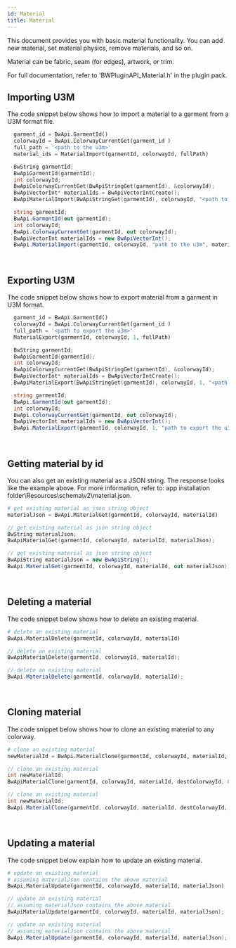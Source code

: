 ```yaml
---
id: Material
title: Material
---
```


This document provides you with basic material functionality. You can add new material, set material physics, remove materials, and so on. <br/>

Material can be fabric, seam (for edges), artwork, or trim.

For full documentation, refer to 'BWPluginAPI_Material.h' in the plugin pack.

## Importing U3M
The code snippet below shows how to import a material to a garment from a U3M format file. <br/>
<!--DOCUSAURUS_CODE_TABS-->
<!--Python-->

```  python
  garment_id = BwApi.GarmentId()
  colorwayId = BwApi.ColorwayCurrentGet(garment_id )
  full_path = '<path to the u3m>'
  material_ids = MaterialImport(garmentId, colorwayId, fullPath)
```
<!--C++-->

```  cpp
  BwString garmentId;
  BwApiGarmentId(garmentId);
  int colorwayId;
  BwApiColorwayCurrentGet(BwApiStringGet(garmentId), &colorwayId);
  BwApiVectorInt* materialIds = BwApiVectorIntCreate();
  BwApiMaterialImport(BwApiStringGet(garmentId), colorwayId, "<path to the u3m>", materialIds);
```
<!--C#-->

```  csharp
  string garmentId;
  BwApi.GarmentId(out garmentId);
  int colorwayId;
  BwApi.ColorwayCurrentGet(garmentId, out colorwayId);
  BwApiVectorInt materialIds = new BwApiVectorInt();
  BwApi.MaterialImport(garmentId, colorwayId, "path to the u3m", materialIds);
```
<!--END_DOCUSAURUS_CODE_TABS-->
<br/>

## Exporting U3M
The code snippet below shows how to export material from a garment in U3M format. <br/>
<!--DOCUSAURUS_CODE_TABS-->
<!--Python-->

```  python
  garment_id = BwApi.GarmentId()
  colorwayId = BwApi.ColorwayCurrentGet(garment_id )
  full_path = '<path to export the u3m>'
  MaterialExport(garmentId, colorwayId, 1, fullPath)
```
<!--C++-->

```  cpp
  BwString garmentId;
  BwApiGarmentId(garmentId);
  int colorwayId;
  BwApiColorwayCurrentGet(BwApiStringGet(garmentId), &colorwayId);
  BwApiVectorInt* materialIds = BwApiVectorIntCreate();
  BwApiMaterialExport(BwApiStringGet(garmentId), colorwayId, 1, "<path to export the u3m>")
```
<!--C#-->

```csharp
  string garmentId;
  BwApi.GarmentId(out garmentId);
  int colorwayId;
  BwApi.ColorwayCurrentGet(garmentId, out colorwayId);
  BwApiVectorInt materialIds = new BwApiVectorInt();
  BwApi.MaterialExport(garmentId, colorwayId, 1, "path to export the u3m")
```
<!--END_DOCUSAURUS_CODE_TABS-->
<br/>

## Getting material by id
You can also get an existing material as a JSON string. The response looks like the example above. For more information, refer to: app installation folder\Resources\schema\v2\material.json.
<!--DOCUSAURUS_CODE_TABS-->
<!--Python-->

```python
# get existing material as json string object
materialJson = BwApi.MaterialGet(garmentId, colorwayId, materialId)
```
<!--C++-->

```cpp
// get existing material as json string object
BwString materialJson;
BwApiMaterialGet(garmentId, colorwayId, materialId, materialJson);
```
<!--C#-->

```csharp
// get existing material as json string object
BwApiString materialJson = new BwApiString();
BwApi.MaterialGet(garmentId, colorwayId, materialId, out materialJson);
```
<!--END_DOCUSAURUS_CODE_TABS-->

<br/>

## Deleting a material
The code snippet below shows how to delete an existing material. <br/>
<!--DOCUSAURUS_CODE_TABS-->
<!--Python-->

```python
# delete an existing material
BwApi.MaterialDelete(garmentId, colorwayId, materialId)
```
<!--C++-->

```cpp
// delete an existing material
BwApiMaterialDelete(garmentId, colorwayId, materialId);
```
<!--C#-->

```csharp
// delete an existing material
BwApi.MaterialDelete(garmentId, colorwayId, materialId);
```
<!--END_DOCUSAURUS_CODE_TABS-->

<br/>

## Cloning material
The code snippet below shows how to clone an existing material to any colorway. <br/>
<!--DOCUSAURUS_CODE_TABS-->
<!--Python-->

```python
# clone an existing material
newMaterialId = BwApi.MaterialClone(garmentId, colorwayId, materialId, destColorwayId)
```
<!--C++-->

```cpp
// clone an existing material
int newMaterialId;
BwApiMaterialClone(garmentId, colorwayId, materialId, destColorwayId, &newMaterialId);
```
<!--C#-->

```csharp
// clone an existing material
int newMaterialId;
BwApi.MaterialClone(garmentId, colorwayId, materialId, destColorwayId, out newMaterialId);
```
<!--END_DOCUSAURUS_CODE_TABS-->
<br/>

## Updating a material
The code snippet below explain how to update an existing material. <br/>
<!--DOCUSAURUS_CODE_TABS-->
<!--Python-->


```python
# update an existing material
# assuming materialJson contains the above material
BwApi.MaterialUpdate(garmentId, colorwayId, materialId, materialJson)
```
<!--C++-->

```cpp
// update an existing material
// assuming materialJson contains the above material
BwApiMaterialUpdate(garmentId, colorwayId, materialId, materialJson);
```
<!--C#-->

```csharp
// update an existing material
// assuming materialJson contains the above material
BwApi.MaterialUpdate(garmentId, colorwayId, materialId, materialJson);
```
<!--END_DOCUSAURUS_CODE_TABS-->

<br/>
